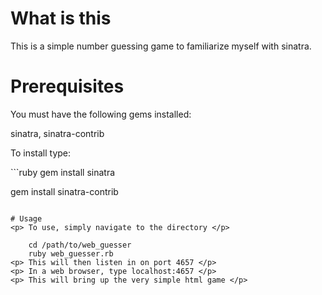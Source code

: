 # What is this

<p> This is a simple number guessing game to familiarize myself with sinatra. </p>

# Prerequisites

<p> You must have the following gems installed: </p>
<p> sinatra, sinatra-contrib </p>
<p> To install type: </p>       
```ruby
gem install sinatra

gem install sinatra-contrib
```

# Usage 
<p> To use, simply navigate to the directory </p>

    cd /path/to/web_guesser
    ruby web_guesser.rb
<p> This will then listen in on port 4657 </p>
<p> In a web browser, type localhost:4657 </p>
<p> This will bring up the very simple html game </p>
